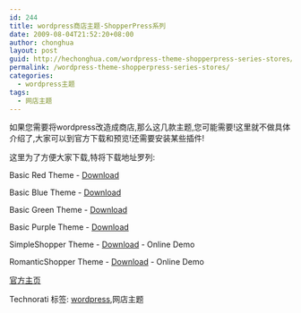 ```yaml
---
id: 244
title: wordpress商店主题-ShopperPress系列
date: 2009-08-04T21:52:20+08:00
author: chonghua
layout: post
guid: http://hechonghua.com/wordpress-theme-shopperpress-series-stores/
permalink: /wordpress-theme-shopperpress-series-stores/
categories:
  - wordpress主题
tags:
  - 网店主题
---
```

如果您需要将wordpress改造成商店,那么这几款主题,您可能需要!这里就不做具体介绍了,大家可以到官方下载和预览!还需要安装某些插件!

<!--more-->

这里为了方便大家下载,特将下载地址罗列:

Basic Red Theme - [Download](http://www.shopperpress.com/inc/files/themes/1.zip)

Basic Blue Theme - [Download](http://www.shopperpress.com/inc/files/themes/1.zip)

Basic Green Theme - [Download](http://www.shopperpress.com/inc/files/themes/1.zip)

Basic Purple Theme - [Download](http://www.shopperpress.com/inc/files/themes/1.zip)

SimpleShopper Theme - [Download](http://www.shopperpress.com/inc/files/themes/SimpleShopper.zip) - Online Demo

RomanticShopper Theme - [Download](http://www.shopperpress.com/inc/files/themes/RomanticShopper.zip) - Online Demo

<a href="http://shopperpress.com/index.php" target="_blank">官方主页</a>

<div class="wlWriterEditableSmartContent" id="scid:0767317B-992E-4b12-91E0-4F059A8CECA8:d1d320d4-5b94-41e5-bc93-f0e0b4a81928" style="padding-right: 0px; display: inline; padding-left: 0px; float: none; padding-bottom: 0px; margin: 0px; padding-top: 0px">
  Technorati 标签: <a href="http://technorati.com/tags/wordpress" rel="tag">wordpress</a>,网店主题
</div>